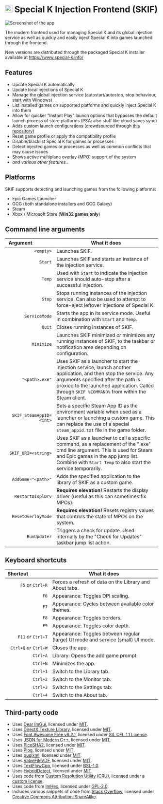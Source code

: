 # <img src="https://sk-data.special-k.info/artwork/blahblah/skif_eclipse_sticker.png" width="24" alt="Animated eclipse icon for Special K Injection Frontend (SKIF)"> Special K Injection Frontend (SKIF)
![Screenshot of the app](https://sk-data.special-k.info/artwork/screens/skif_75percent.png)

The modern frontend used for managing Special K and its global injection service as well as quickly and easily inject Special K into games launched through the frontend.

New versions are distributed through the packaged Special K installer available at https://www.special-k.info/

## Features

- Update Special K automatically
- Update local injections of Special K
- Manage the global injection service (autostart/autostop, stop behaviour, start with Windows)
- List installed games on supported platforms and quickly inject Special K into them
- Allow for quicker "Instant Play" launch options that bypasses the default launch process of store platforms (PSA: also stuff like cloud saves sync)
- Adds custom launch configurations (crowdsourced through [this repository](https://github.com/SpecialKO/SKIF_launch_configs))
- Reset game profile or apply the compatibility profile
- Disable/blacklist Special K for games or processes
- Detect injected games or processes as well as common conflicts that may cause issues
- Shows active multiplane overlay (MPO) support of the system
- *and various other features..*

## Platforms

SKIF supports detecting and launching games from the following platforms:

- Epic Games Launcher
- GOG (both standalone installers and GOG Galaxy)
- Steam
- Xbox / Microsoft Store (**Win32 games only**)

## Command line arguments

| Argument&ensp;&ensp;&ensp;&ensp;&ensp;&ensp;&ensp;&ensp; | What it does |
| ------------------------: | -------------- |
| `<empty>`                 | Launches SKIF. |
| `Start`                   | Launches SKIF and starts an instance of the injection service. |
| `Temp`                    | Used with `Start` to indicate the injection service should auto-stop after a successful injection. |
| `Stop`                    | Stops running instances of the injection service. Can also be used to attempt to force-eject leftover injections of Special K.  |
| `ServiceMode`             | Starts the app in its service mode. Useful in combination with `Start` and `Temp`. |
| `Quit`                    | Closes running instances of SKIF. |
| `Minimize`                | Launches SKIF minimized *or* minimizes any running instances of SKIF, to the taskbar or notification area depending on configuration. |
| `"<path>.exe"`            | Uses SKIF as a launcher to start the injection service, launch another application, and then stop the service. Any arguments specified after the path is proxied to the launched application. Called through `SKIF %COMMAND%` from within the Steam client. |
| `SKIF_SteamAppID=<int>`   | Sets a specific Steam App ID as the environment variable when used as a launcher or launching a custom game. This can replace the use of a special `steam_appid.txt` file in the game folder. |
| `SKIF_URI=<string>`       | Uses SKIF as a launcher to call a specific command, as a replacement of the "<path>.exe" cmd line argument. This is used for Steam and Epic games in the app jump list.<br>Combine with `Start Temp` to also start the service temporarily.  |
| `AddGame="<path>"`        | Adds the specified application to the library of SKIF as a custom game. |
| `RestartDisplDrv`         | **Requires elevation!** Restarts the display driver (useful as this can sometimes fix MPOs). |
| `ResetOverlayMode`        | **Requires elevation!** Resets registry values that controls the state of MPOs on the system. |
| `RunUpdater`              | Triggers a check for update. Used internally by the "Check for Updates" taskbar jump list action. |

## Keyboard shortcuts

| Shortcut&ensp;&ensp;&ensp;&ensp;&ensp;&ensp;&ensp;&ensp; | What it does |
| ------------------------: | -------------- |
| `F5` *or* `Ctrl+R`        | Forces a refresh of data on the Library and About tabs. |
| `F6`                      | Appearance: Toggles DPI scaling.                        |
| `F7`                      | Appearance: Cycles between available color themes.      |
| `F8`                      | Appearance: Toggles borders.                            |
| `F9`                      | Appearance: Toggles color depth.                        |
| `F11` *or* `Ctrl+T`       | Appearance: Toggles between regular (large) UI mode and service (small) UI mode. |
| `Ctrl+Q` *or* `Ctrl+W`    | Closes the app.                                         |
| `Ctrl+A`                  | Library: Opens the add game prompt.                     |
| `Ctrl+N`                  | Minimizes the app.                                      |
| `Ctrl+1`                  | Switch to the Library tab.                              |
| `Ctrl+2`                  | Switch to the Monitor tab.                              |
| `Ctrl+3`                  | Switch to the Settings tab.                             |
| `Ctrl+4`                  | Switch to the About tab.                                |

## Third-party code

* Uses [Dear ImGui](https://github.com/ocornut/imgui), licensed under [MIT](https://github.com/ocornut/imgui/blob/master/LICENSE.txt).
* Uses [DirectX Texture Library](http://go.microsoft.com/fwlink/?LinkId=248926), licensed under [MIT](https://github.com/microsoft/DirectXTex/blob/main/LICENSE).
* Uses [Font Awesome Free v6.2.1](https://fontawesome.com/v6/download), licensed under [SIL OFL 1.1 License](https://scripts.sil.org/OFL).
* Uses [JSON for Modern C++](https://github.com/nlohmann/json), licensed under [MIT](https://github.com/nlohmann/json/blob/develop/LICENSE.MIT).
* Uses [PicoSHA2](https://github.com/okdshin/PicoSHA2), licensed under [MIT](https://github.com/okdshin/PicoSHA2/blob/master/LICENSE).
* Uses [Plog](https://github.com/SergiusTheBest/plog), licensed under [MIT](https://github.com/SergiusTheBest/plog/blob/master/LICENSE).
* Uses [pugixml](https://pugixml.org/), licensed under [MIT](https://pugixml.org/license.html).
* Uses [ValveFileVDF](https://github.com/TinyTinni/ValveFileVDF), licensed under [MIT](https://github.com/TinyTinni/ValveFileVDF/blob/master/LICENSE).
* Uses [TextFlowCpp](https://github.com/catchorg/textflowcpp), licensed under [BSL-1.0](https://github.com/catchorg/textflowcpp/blob/master/LICENSE.txt).
* Uses [HybridDetect](https://github.com/GameTechDev/HybridDetect/), licensed under [MIT](https://github.com/GameTechDev/HybridDetect/blob/main/LICENSE.md).
* Uses code from [Custom Resolution Utility (CRU)](https://www.monitortests.com/forum/Thread-Custom-Resolution-Utility-CRU), licensed under a [custom license](https://github.com/SpecialKO/SKIF/blob/master/src/utility/drvreset.cpp).
* Uses code from [ImHex](https://github.com/WerWolv/ImHex), licensed under [GPL-2.0](https://github.com/WerWolv/ImHex/blob/master/LICENSE).
* Includes various snippets of code from [Stack Overflow](https://stackoverflow.com/), licensed under [Creative Commons Attribution-ShareAlike](https://stackoverflow.com/help/licensing).
